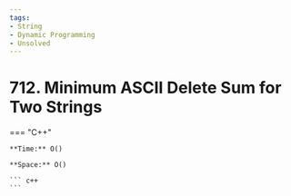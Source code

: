 ```yaml
---
tags:
- String
- Dynamic Programming
- Unsolved
---
```



# 712. Minimum ASCII Delete Sum for Two Strings

=== "C++"

    **Time:** O()

    **Space:** O()

    ``` c++
    ```